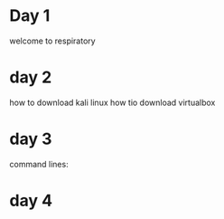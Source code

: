 # Day 1
welcome to respiratory
# day 2
how to download kali linux
how tio download virtualbox
# day 3 
command lines:
# day 4
